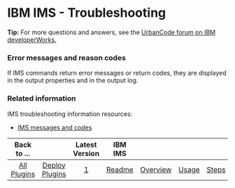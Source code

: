 
# IBM IMS - Troubleshooting

**Tip:** For more questions and answers, see the [UrbanCode forum on IBM developerWorks.](https://community.ibm.com/community/user/wasdevops/urbancode-discussion)

### Error messages and reason codes

If IMS commands return error messages or return codes, they are displayed in the output properties and in the output log.

### Related information

IMS troubleshooting information resources:

* [IMS messages and codes](http://www-01.ibm.com/support/knowledgecenter/SSEPH2_13.1.0/com.ibm.ims13.doc.msgs/common/mc.htm)

|Back to ...||Latest Version|IBM IMS |||||
| :---: | :---: | :---: | :---: | :---: | :---: | :---: | :---: |
|[All Plugins](../../index.md)|[Deploy Plugins](../README.md)|[1](https://raw.githubusercontent.com/UrbanCode/IBM-UCD-PLUGINS/main/files/IMSz/IMS_Plugin_v1.zip)|[Readme](README.md)|[Overview](overview.md)|[Usage](usage.md)|[Steps](steps.md)|[Downloads](downloads.md)|
